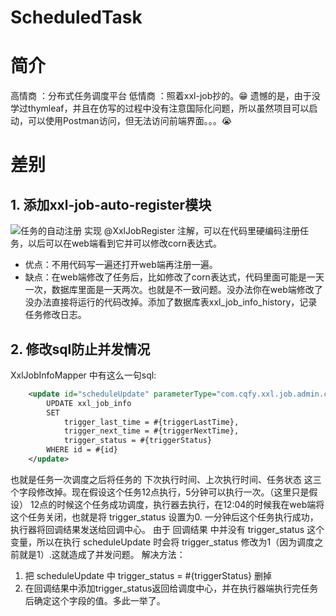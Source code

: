 # ScheduledTask
# 简介
高情商 ：分布式任务调度平台
低情商 ：照着xxl-job抄的。😁
遗憾的是，由于没学过thymleaf，并且在仿写的过程中没有注意国际化问题，所以虽然项目可以启动，可以使用Postman访问，但无法访问前端界面。。。😭
# 差别
## 1. 添加xxl-job-auto-register模块
![任务的自动注册](https://typorehwf.oss-cn-chengdu.aliyuncs.com/20231022124306.png)
实现 @XxlJobRegister 注解，可以在代码里硬编码注册任务，以后可以在web端看到它并可以修改corn表达式。
- 优点：不用代码写一遍还打开web端再注册一遍。
- 缺点：在web端修改了任务后，比如修改了corn表达式，代码里面可能是一天一次，数据库里面是一天两次。也就是不一致问题。没办法你在web端修改了没办法直接将运行的代码改掉。添加了数据库表xxl_job_info_history，记录任务修改日志。
## 2. 修改sql防止并发情况
XxlJobInfoMapper 中有这么一句sql:
```xml
	<update id="scheduleUpdate" parameterType="com.cqfy.xxl.job.admin.core.model.XxlJobInfo"  >
		UPDATE xxl_job_info
		SET
			trigger_last_time = #{triggerLastTime},
			trigger_next_time = #{triggerNextTime},
			trigger_status = #{triggerStatus}
		WHERE id = #{id}
	</update>
```
也就是任务一次调度之后将任务的 下次执行时间、上次执行时间、任务状态 这三个字段修改掉。现在假设这个任务12点执行，5分钟可以执行一次。（这里只是假设）
12点的时候这个任务成功调度，执行器去执行，在12:04的时候我在web端将这个任务关闭，也就是将 trigger_status 设置为0. 一分钟后这个任务执行成功，执行器将回调结果发送给回调中心。
由于 回调结果 中并没有 trigger_status 这个变量，所以在执行 scheduleUpdate 时会将 trigger_status 修改为1（因为调度之前就是1）.这就造成了并发问题。
解决方法：
1. 把 scheduleUpdate 中 trigger_status = #{triggerStatus} 删掉
2. 在回调结果中添加trigger_status返回给调度中心，并在执行器端执行完任务后确定这个字段的值。多此一举了。
